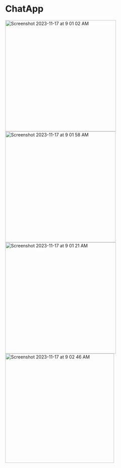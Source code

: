 # ChatApp
<img width="351" alt="Screenshot 2023-11-17 at 9 01 02 AM" src="https://github.com/AliRaza503/ChatApp/assets/110522618/50377958-6a53-4cc4-8d96-286eed31a827">
<img width="350" alt="Screenshot 2023-11-17 at 9 01 58 AM" src="https://github.com/AliRaza503/ChatApp/assets/110522618/d206fc56-a088-4058-ba00-bb6aa3b0957a">
<img width="351" alt="Screenshot 2023-11-17 at 9 01 21 AM" src="https://github.com/AliRaza503/ChatApp/assets/110522618/a9c4bc9a-fb26-49c6-b808-d10393d7f1b1">
<img width="345" alt="Screenshot 2023-11-17 at 9 02 46 AM" src="https://github.com/AliRaza503/ChatApp/assets/110522618/860732a2-6763-4a94-8f2a-e46d66eb9245">
